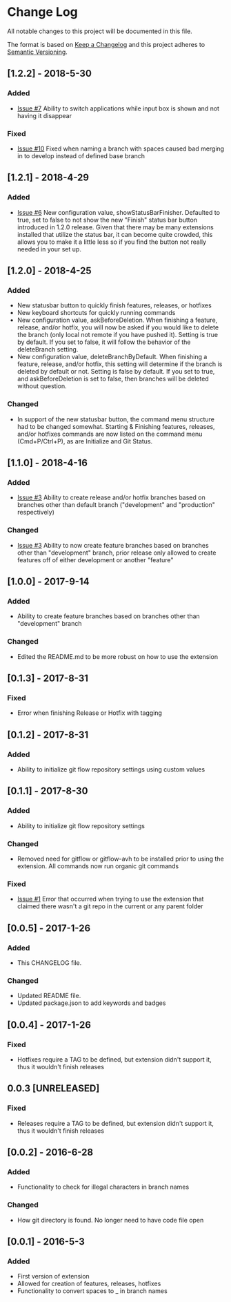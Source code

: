 # Change Log
All notable changes to this project will be documented in this file.

The format is based on [Keep a Changelog](http://keepachangelog.com/)
and this project adheres to [Semantic Versioning](http://semver.org/).

## [1.2.2] - 2018-5-30
### Added
- [Issue #7](https://github.com/Shaggy13spe/gitflow4code/issues/7) Ability to switch applications while input box is shown and not having it disappear
### Fixed
- [Issue #10](https://github.com/Shaggy13spe/gitflow4code/issues/10) Fixed when naming a branch with spaces caused bad merging in to develop instead of defined base branch

## [1.2.1] - 2018-4-29
### Added
- [Issue #6](https://github.com/Shaggy13spe/gitflow4code/issues/6) New configuration value, showStatusBarFinisher. Defaulted to true, set to false to not show the new "Finish" status bar button introduced in 1.2.0 release. Given that there may be many extensions installed that utilize the status bar, it can become quite crowded, this allows you to make it a little less so if you find the button not really needed in your set up.

## [1.2.0] - 2018-4-25
### Added
- New statusbar button to quickly finish features, releases, or hotfixes
- New keyboard shortcuts for quickly running commands
- New configuration value, askBeforeDeletion. When finishing a feature, release, and/or hotfix, you will now be asked if you would like to delete the branch (only local not remote if you have pushed it). Setting is true by default. If you set to false, it will follow the behavior of the deleteBranch setting.
- New configuration value, deleteBranchByDefault. When finishing a feature, release, and/or hotfix, this setting will determine if the branch is deleted by default or not. Setting is false by default. If you set to true, and askBeforeDeletion is set to false, then branches will be deleted without question.
### Changed
- In support of the new statusbar button, the command menu structure had to be changed somewhat. Starting & Finishing features, releases, and/or hotfixes commands are now listed on the command menu (Cmd+P/Ctrl+P), as are Initialize and Git Status.

## [1.1.0] - 2018-4-16
### Added
- [Issue #3](https://github.com/Shaggy13spe/gitflow4code/issues/3) Ability to create release and/or hotfix branches based on branches other than default branch ("development" and "production" respectively)
### Changed
- [Issue #3](https://github.com/Shaggy13spe/gitflow4code/issues/3) Ability to now create feature branches based on branches other than "development" branch, prior release only allowed to create features off of either development or another "feature"

## [1.0.0] - 2017-9-14
### Added
- Ability to create feature branches based on branches other than "development" branch

### Changed
- Edited the README.md to be more robust on how to use the extension

## [0.1.3] - 2017-8-31
### Fixed
- Error when finishing Release or Hotfix with tagging

## [0.1.2] - 2017-8-31
### Added
- Ability to initialize git flow repository settings using custom values

## [0.1.1] - 2017-8-30
### Added
- Ability to initialize git flow repository settings

### Changed
- Removed need for gitflow or gitflow-avh to be installed prior to using the extension. All commands now run organic git commands

### Fixed
- [Issue #1](https://github.com/Shaggy13spe/gitflow4code/issues/1) Error that occurred when trying to use the extension that claimed there wasn't a git repo in the current or any parent folder

## [0.0.5] - 2017-1-26
### Added
- This CHANGELOG file.

### Changed
- Updated README file.
- Updated package.json to add keywords and badges

## [0.0.4] - 2017-1-26
### Fixed
- Hotfixes require a TAG to be defined, but extension didn't support it, thus it wouldn't finish releases

## 0.0.3 [UNRELEASED]
### Fixed
- Releases require a TAG to be defined, but extension didn't support it, thus it wouldn't finish releases

## [0.0.2] - 2016-6-28
### Added
- Functionality to check for illegal characters in branch names


### Changed
- How git directory is found. No longer need to have code file open

## [0.0.1] - 2016-5-3
### Added
- First version of extension
- Allowed for creation of features, releases, hotfixes
- Functionality to convert spaces to _ in branch names

